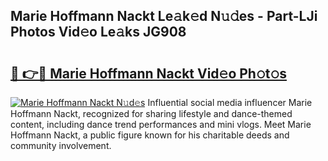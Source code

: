 ## Marie Hoffmann Nackt Le𝚊k𝚎d N𝚞𝚍es - Part-LJi Photos Vid𝚎o Le𝚊ks JG908

# <h2><a href="http://fb055cd.evod.top/?m=Marie+Hoffmann+Nackt">🔗 👉🔴 Marie Hoffmann Nackt Vid𝚎o Ph𝚘t𝚘s</a></h2>

[![Marie Hoffmann Nackt N𝚞d𝚎s](https://i.imgur.com/8V9OHl7.gif)](http://fb055cd.evod.top/?m=Marie+Hoffmann+Nackt)
Influential social media influencer Marie Hoffmann Nackt, recognized for sharing lifestyle and dance-themed content, including dance trend performances and mini vlogs. Meet Marie Hoffmann Nackt, a public figure known for his charitable deeds and community involvement. 

